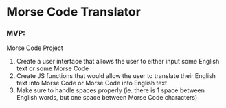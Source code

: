 # Morse Code Translator

### MVP:

Morse Code Project

1. Create a user interface that allows the user to either input some English text or some Morse Code
1. Create JS functions that would allow the user to translate their English text into Morse Code or Morse Code into English text
1. Make sure to handle spaces properly (ie. there is 1 space between English words, but one space between Morse Code characters)
 <!-- http://practicalcryptography.com/ciphers/fractionated-morse-cipher/ -->
